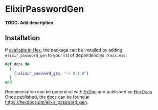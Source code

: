 # ElixirPasswordGen

**TODO: Add description**

## Installation

If [available in Hex](https://hex.pm/docs/publish), the package can be installed
by adding `elixir_password_gen` to your list of dependencies in `mix.exs`:

```elixir
def deps do
  [
    {:elixir_password_gen, "~> 0.1.0"}
  ]
end
```

Documentation can be generated with [ExDoc](https://github.com/elixir-lang/ex_doc)
and published on [HexDocs](https://hexdocs.pm). Once published, the docs can
be found at <https://hexdocs.pm/elixir_password_gen>.

